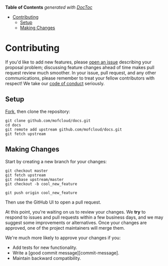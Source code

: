 <!-- START doctoc generated TOC please keep comment here to allow auto update -->
<!-- DON'T EDIT THIS SECTION, INSTEAD RE-RUN doctoc TO UPDATE -->
**Table of Contents**  *generated with [DocToc](https://github.com/thlorenz/doctoc)*

- [Contributing](#contributing)
  - [Setup](#setup)
  - [Making Changes](#making-changes)

<!-- END doctoc generated TOC please keep comment here to allow auto update -->

# Contributing
If you'd like to add new features, please [open an issue][open-issue]
describing your proposal problem; discussing feature changes ahead of time makes
pull request review much smoother. In your issue, pull request, and any other
communications, please remember to treat your fellow contributors with
respect! We take our [code of conduct](CODE_OF_CONDUCT.md) seriously.

## Setup

[Fork][fork], then clone the repository:

```
git clone github.com/mofcloud/docs.git
cd docs
git remote add upstream github.com/mofcloud/docs.git
git fetch upstream
```

## Making Changes

Start by creating a new branch for your changes:

```
git checkout master
git fetch upstream
git rebase upstream/master
git checkout -b cool_new_feature
```

```
git push origin cool_new_feature
```

Then use the GitHub UI to open a pull request.

At this point, you're waiting on us to review your changes. We **try** to respond
to issues and pull requests within a few business days, and we may suggest some
improvements or alternatives. Once your changes are approved, one of the
project maintainers will merge them.

We're much more likely to approve your changes if you:

* Add tests for new functionality.
* Write a [good commit message][commit-message].
* Maintain backward compatibility.

[fork]: https://github.com/mofcloud/docs/fork/new
[branch]: https://github.com/mofcloud/docs/branches/new
[merge]: https://github.com/mofcloud/docs/merge_requests/new
[open-issue]: https://github.com/mofcloud/docs/issues/new